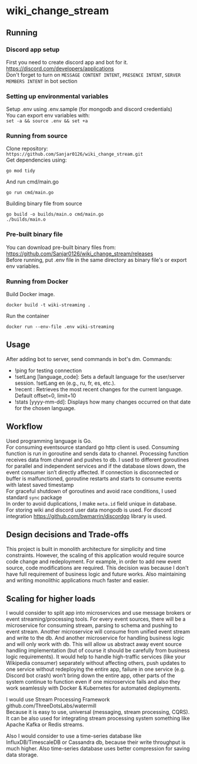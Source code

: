 # wiki_change_stream

## Running 
### Discord app setup
First you need to create discord app and bot for it. <br>
https://discord.com/developers/applications<br>
Don't forget to turn on `MESSAGE CONTENT INTENT`, `PRESENCE INTENT`, `SERVER MEMBERS INTENT` in bot section<br>

### Setting up environmental variables
Setup .env using .env.sample (for mongodb and discord credentials)<br>
You can export env variables with:<br>
`set -a && source .env && set +a`

### Running from source
Clone repository:<br>
`https://github.com/Sanjar0126/wiki_change_stream.git`<br>
Get dependencies using:<br>
```
go mod tidy
```
And run cmd/main.go<br>
```
go run cmd/main.go
```

Building binary file from source
```
go build -o builds/main.o cmd/main.go
./builds/main.o
```

### Pre-built binary file
You can download pre-built binary files from:<br>
https://github.com/Sanjar0126/wiki_change_stream/releases<br>
Before running, put .env file in the same directory as binary file's or export env variables.

### Running from Docker
Build Docker image.
```
docker build -t wiki-streaming .
```
Run the container
```
docker run --env-file .env wiki-streaming
```

## Usage
After adding bot to server, send commands in bot's dm.
Commands:
- !ping for testing connection
- !setLang [language_code]: Sets a default language for the user/server session. !setLang en (e.g., ru, fr, es, etc.).
- !recent <offset> <limit>: Retrieves the most recent changes for the current language. Default offset=0, limit=10
- !stats [yyyy-mm-dd]: Displays how many changes occurred on that date for the chosen language.

## Workflow
Used programming language is Go.<br>
For consuming eventsource standard go http client is used. Consuming function is run in goroutine and sends data to channel. Processing function receives data from channel and pushes to db. I used to different goroutines for parallel and independent services and if the database slows down, the event consumer isn’t directly affected. If connection is disconnected or buffer is malfunctioned, goroutine restarts and starts to consume events with latest saved timestamp<br>
For graceful shutdown of goroutines and avoid race conditions, I used standard `sync` package<br>
In order to avoid duplications, I make `meta.id` field unique in database.<br>
For storing wiki and discord user data mongodb is used.<db>
For discord integration https://github.com/bwmarrin/discordgo library is used.<br>

## Design decisions and Trade-offs
This project is built in monolith architecture for simplicity and time constraints. However, the scaling of this application would require source code change and redeployment. For example, in order to add new event source, code modifications are required. This decision was because I don't have full requirement of business logic and future works. Also maintaining and writing monolithic applications much faster and easier.

## Scaling for higher loads
I would consider to split app into microservices and use message brokers or event streaming/processing tools. For every event sources, there will be a microservice for consuming stream, parsing to schema and pushing to event stream. Another microservice will consume from unified event stream and write to the db. And another microservice for handling business logic and will only work with db. This will allow us abstract away event source handling implementation (but of course it should be carefully from business logic requirements). It would help to handle high-traffic services (like your Wikipedia consumer) separately without affecting others, push updates to one service without redeploying the entire app, failure in one service (e.g. Discord bot crash) won’t bring down the entire app, other parts of the system continue to function even if one microservice fails and also they work seamlessly with Docker & Kubernetes for automated deployments.

I would use Stream Processing Framework<br>
github.com/ThreeDotsLabs/watermill<br>
Because it is easy to use, universal (messaging, stream processing, CQRS). It can be also used for integrating stream processing system something like Apache Kafka or Redis streams.<br>

Also I would consider to use a time-series database like InfluxDB/TimescaleDB or Cassandra db, because their write throughput is much higher. Also time-series database uses better compression for saving data storage. 
